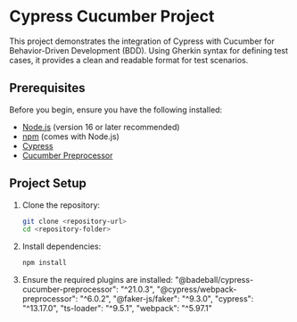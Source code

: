 # Cypress Cucumber Project

This project demonstrates the integration of Cypress with Cucumber for Behavior-Driven Development (BDD). Using Gherkin syntax for defining test cases, it provides a clean and readable format for test scenarios.

## Prerequisites

Before you begin, ensure you have the following installed:

- [Node.js](https://nodejs.org/) (version 16 or later recommended)
- [npm](https://www.npmjs.com/) (comes with Node.js)
- [Cypress](https://www.cypress.io/)
- [Cucumber Preprocessor](https://github.com/badeball/cypress-cucumber-preprocessor)

## Project Setup

1. Clone the repository:

   ```bash
   git clone <repository-url>
   cd <repository-folder>
   ```

2. Install dependencies:

   ```bash
   npm install
   ```

3. Ensure the required plugins are installed:
   "@badeball/cypress-cucumber-preprocessor": "^21.0.3",
   "@cypress/webpack-preprocessor": "^6.0.2",
   "@faker-js/faker": "^9.3.0",
   "cypress": "^13.17.0",
   "ts-loader": "^9.5.1",
   "webpack": "^5.97.1"
